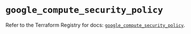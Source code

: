 # `google_compute_security_policy`

Refer to the Terraform Registry for docs: [`google_compute_security_policy`](https://registry.terraform.io/providers/hashicorp/google/5.32.0/docs/resources/compute_security_policy).
